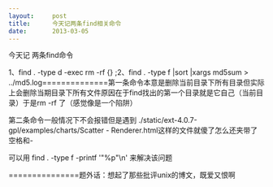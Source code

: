 ```yaml
---
layout:     post
title:      今天记两条find相关命令
date:       2013-03-05
---
```

今天记 两条find命令

1、find . -type d -exec rm -rf {} \;2、find . -type f |sort |xargs md5sum > ../md5.log==============第一条命令本意是删除当前目录下所有目录但实际上会删除当期目录下所有文件原因在于find找出的第一个目录就是它自己（当前目录）于是rm -rf 了（感觉像是一个陷阱）

第二条命令一般情况下不会报错但是遇到 ./static/ext-4.0.7-gpl/examples/charts/Scatter - Renderer.html这样的文件就傻了怎么还夹带了空格和-

可以用 find . -type f -printf '"%p"\n' 来解决该问题

===============题外话：想起了那些批评unix的博文，既爱又恨啊
